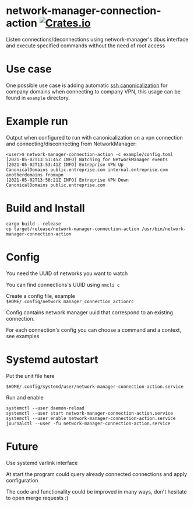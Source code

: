 # network-manager-connection-action [![Crates.io](https://img.shields.io/crates/v/network-manager-connection-action)](https://crates.io/crates/network-manager-connection-action)

Listen connections/deconnections using network-manager's dbus interface and execute specified commands without the need of root access

Use case
========

One possible use case is adding automatic [ssh canonicalization](https://dotfiles.tnetconsulting.net/articles/2016/0109/ssh-canonicalization.html) for company domains when connecting to company VPN, this usage can be found in `example` directory.

Example run
===========

Output when configured to run with canonicalization on a vpn connection and connecting/disconnecting from NetworkManager:
```
<user>$ network-manager-connection-action -c example/config.toml
[2021-05-02T13:51:45Z INFO] Watching for NetworkManager events
[2021-05-02T13:53:41Z INFO] Entreprise VPN Up
CanonicalDomains public.entreprise.com internal.entreprise.com anotherdomains.fromvpn
[2021-05-02T13:56:21Z INFO] Entreprise VPN Down
CanonicalDomains public.entreprise.com
```

Build and Install
=================

```
cargo build --release
cp target/release/network-manager-connection-action /usr/bin/network-manager-connection-action
```

Config
======

You need the UUID of networks you want to watch

You can find connections's UUID using `nmcli c`

Create a config file, example `$HOME/.config/network_manager_connection_actionrc`

Config contains network manager uuid that correspond to an existing connection.

For each connection's config you can choose a command and a context, see examples

Systemd autostart
=================

Put the unit file here
```
$HOME/.config/systemd/user/network-manager-connection-action.service
```

Run and enable
```
systemctl --user daemon-reload
systemctl --user start network-manager-connection-action.service
systemctl --user enable network-manager-connection-action.service
journalctl --user -fu network-manager-connection-action.service
```

Future
======

Use systemd varlink interface

At start the program could query already connected connections and apply configuration

The code and functionality could be improved in many ways, don't hesitate to open merge requests :)

